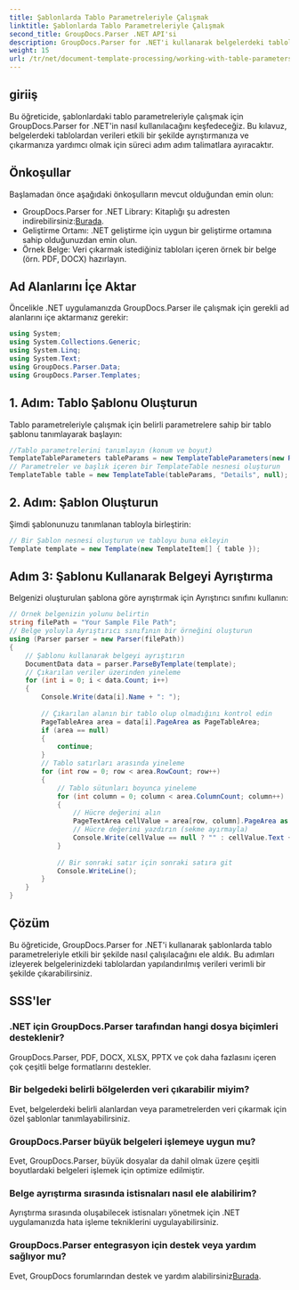 ```yaml
---
title: Şablonlarda Tablo Parametreleriyle Çalışmak
linktitle: Şablonlarda Tablo Parametreleriyle Çalışmak
second_title: GroupDocs.Parser .NET API'si
description: GroupDocs.Parser for .NET'i kullanarak belgelerdeki tablolardan nasıl veri ayıklayacağınızı öğrenin. Tablo parametresi kullanımı için adım adım kılavuz.
weight: 15
url: /tr/net/document-template-processing/working-with-table-parameters-in-templates/
---
```

## giriiş
Bu öğreticide, şablonlardaki tablo parametreleriyle çalışmak için GroupDocs.Parser for .NET'in nasıl kullanılacağını keşfedeceğiz. Bu kılavuz, belgelerdeki tablolardan verileri etkili bir şekilde ayrıştırmanıza ve çıkarmanıza yardımcı olmak için süreci adım adım talimatlara ayıracaktır.
## Önkoşullar
Başlamadan önce aşağıdaki önkoşulların mevcut olduğundan emin olun:
-  GroupDocs.Parser for .NET Library: Kitaplığı şu adresten indirebilirsiniz:[Burada](https://releases.groupdocs.com/parser/net/).
- Geliştirme Ortamı: .NET geliştirme için uygun bir geliştirme ortamına sahip olduğunuzdan emin olun.
- Örnek Belge: Veri çıkarmak istediğiniz tabloları içeren örnek bir belge (örn. PDF, DOCX) hazırlayın.

## Ad Alanlarını İçe Aktar
Öncelikle .NET uygulamanızda GroupDocs.Parser ile çalışmak için gerekli ad alanlarını içe aktarmanız gerekir:
```csharp
using System;
using System.Collections.Generic;
using System.Linq;
using System.Text;
using GroupDocs.Parser.Data;
using GroupDocs.Parser.Templates;
```
## 1. Adım: Tablo Şablonu Oluşturun
Tablo parametreleriyle çalışmak için belirli parametrelere sahip bir tablo şablonu tanımlayarak başlayın:
```csharp
//Tablo parametrelerini tanımlayın (konum ve boyut)
TemplateTableParameters tableParams = new TemplateTableParameters(new Rectangle(new Point(35, 320), new Size(530, 55)), null);
// Parametreler ve başlık içeren bir TemplateTable nesnesi oluşturun
TemplateTable table = new TemplateTable(tableParams, "Details", null);
```
## 2. Adım: Şablon Oluşturun
Şimdi şablonunuzu tanımlanan tabloyla birleştirin:
```csharp
// Bir Şablon nesnesi oluşturun ve tabloyu buna ekleyin
Template template = new Template(new TemplateItem[] { table });
```
## Adım 3: Şablonu Kullanarak Belgeyi Ayrıştırma
Belgenizi oluşturulan şablona göre ayrıştırmak için Ayrıştırıcı sınıfını kullanın:
```csharp
// Örnek belgenizin yolunu belirtin
string filePath = "Your Sample File Path";
// Belge yoluyla Ayrıştırıcı sınıfının bir örneğini oluşturun
using (Parser parser = new Parser(filePath))
{
    // Şablonu kullanarak belgeyi ayrıştırın
    DocumentData data = parser.ParseByTemplate(template);
    // Çıkarılan veriler üzerinden yineleme
    for (int i = 0; i < data.Count; i++)
    {
        Console.Write(data[i].Name + ": ");
        
        // Çıkarılan alanın bir tablo olup olmadığını kontrol edin
        PageTableArea area = data[i].PageArea as PageTableArea;
        if (area == null)
        {
            continue;
        }
        // Tablo satırları arasında yineleme
        for (int row = 0; row < area.RowCount; row++)
        {
            // Tablo sütunları boyunca yineleme
            for (int column = 0; column < area.ColumnCount; column++)
            {
                // Hücre değerini alın
                PageTextArea cellValue = area[row, column].PageArea as PageTextArea;
                // Hücre değerini yazdırın (sekme ayırmayla)
                Console.Write(cellValue == null ? "" : cellValue.Text + "\t");
            }
            
            // Bir sonraki satır için sonraki satıra git
            Console.WriteLine();
        }
    }
}
```

## Çözüm
Bu öğreticide, GroupDocs.Parser for .NET'i kullanarak şablonlarda tablo parametreleriyle etkili bir şekilde nasıl çalışılacağını ele aldık. Bu adımları izleyerek belgelerinizdeki tablolardan yapılandırılmış verileri verimli bir şekilde çıkarabilirsiniz.

## SSS'ler
### .NET için GroupDocs.Parser tarafından hangi dosya biçimleri desteklenir?
GroupDocs.Parser, PDF, DOCX, XLSX, PPTX ve çok daha fazlasını içeren çok çeşitli belge formatlarını destekler.
### Bir belgedeki belirli bölgelerden veri çıkarabilir miyim?
Evet, belgelerdeki belirli alanlardan veya parametrelerden veri çıkarmak için özel şablonlar tanımlayabilirsiniz.
### GroupDocs.Parser büyük belgeleri işlemeye uygun mu?
Evet, GroupDocs.Parser, büyük dosyalar da dahil olmak üzere çeşitli boyutlardaki belgeleri işlemek için optimize edilmiştir.
### Belge ayrıştırma sırasında istisnaları nasıl ele alabilirim?
Ayrıştırma sırasında oluşabilecek istisnaları yönetmek için .NET uygulamanızda hata işleme tekniklerini uygulayabilirsiniz.
### GroupDocs.Parser entegrasyon için destek veya yardım sağlıyor mu?
 Evet, GroupDocs forumlarından destek ve yardım alabilirsiniz[Burada](https://forum.groupdocs.com/c/parser/17).